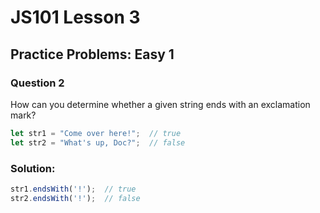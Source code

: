 # JS101 Lesson 3
## Practice Problems: Easy 1
### Question 2

How can you determine whether a given string ends with an exclamation mark?

```js
let str1 = "Come over here!";  // true
let str2 = "What's up, Doc?";  // false
```

### Solution:
```js
str1.endsWith('!');  // true
str2.endsWith('!');  // false
```